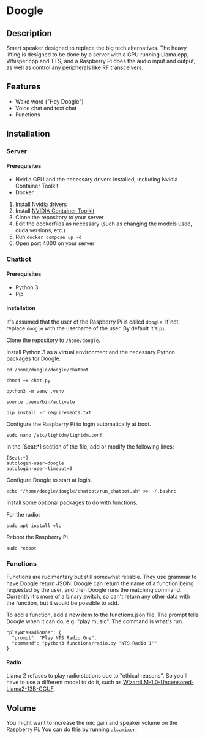 # Doogle

## Description

Smart speaker designed to replace the big tech alternatives. The heavy lifting is designed to be done by a server with a GPU running Llama.cpp, Whisper.cpp and TTS, and a Raspberry Pi does the audio input and output, as well as control any peripherals like RF transceivers.

## Features
- Wake word ("Hey Doogle")
- Voice chat and text chat
- Functions

## Installation

### Server

#### Prerequisites

- Nvidia GPU and the necessary drivers installed, including Nvidia Container Toolkit
- Docker

1. Install [Nvidia drivers](https://www.nvidia.co.uk/Download/index.aspx?lang=en-uk)
2. Install [NVIDIA Container Toolkit](https://docs.nvidia.com/datacenter/cloud-native/container-toolkit/latest/install-guide.html)
3. Clone the repository to your server
4. Edit the dockerfiles as necessary (such as changing the models used, cuda versions, etc.)
5. Run `docker compose up -d`
6. Open port 4000 on your server

### Chatbot

#### Prerequisites

- Python 3
- Pip

#### Installation

It's assumed that the user of the Raspberry Pi is called `doogle`. If not, replace `doogle` with the username of the user. By default it's `pi`.

Clone the repository to `/home/doogle`.

Install Python 3 as a virtual environment and the necessary Python packages for Doogle.

`cd /home/doogle/doogle/chatbot`

`chmod +x chat.py`

`python3 -m venv .venv`

`source .venv/bin/activate`

`pip install -r requirements.txt`

Configure the Raspberry Pi to login automatically at boot.

`sudo nano /etc/lightdm/lightdm.conf`

In the [Seat:*] section of the file, add or modify the following lines:
```
[Seat:*]
autologin-user=doogle
autologin-user-timeout=0
```

Configure Doogle to start at login.

`echo "/home/doogle/doogle/chatbot/run_chatbot.sh" >> ~/.bashrc`

Install some optional packages to do with functions.

For the radio:

`sudo apt install vlc`

Reboot the Raspberry Pi.

`sudo reboot`

### Functions

Functions are rudimentary but still somewhat reliable. They use grammar to have Doogle return JSON. Doogle can return the name of a function being requested by the user, and then Doogle runs the matching command. Currently it's more of a binary switch, so can't return any other data with the function, but it would be possible to add.

To add a function, add a new item to the functions.json file. The prompt tells Doogle when it can do, e.g. "play music". The command is what's run.

```
"playNtsRadioOne": {
  "prompt": "Play NTS Radio One",
  "command": "python3 functions/radio.py 'NTS Radio 1'"
}
```

#### Radio

Llama 2 refuses to play radio stations due to "ethical reasons". So you'll have to use a different model to do it, such as [WizardLM-1.0-Uncensored-Llama2-13B-GGUF](https://huggingface.co/TheBloke/WizardLM-1.0-Uncensored-Llama2-13B-GGUF).

## Volume

You might want to increase the mic gain and speaker volume on the Raspberry Pi. You can do this by running `alsamixer`.
